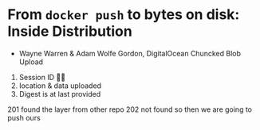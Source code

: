 # From `docker push` to bytes on disk: Inside Distribution
- Wayne Warren & Adam Wolfe Gordon, DigitalOcean
Chuncked Blob Upload
1. Session ID 👍🏼
2. location & data uploaded
3. Digest is at last provided

201 found the layer from other repo
202 not found so then we are going to push ours
